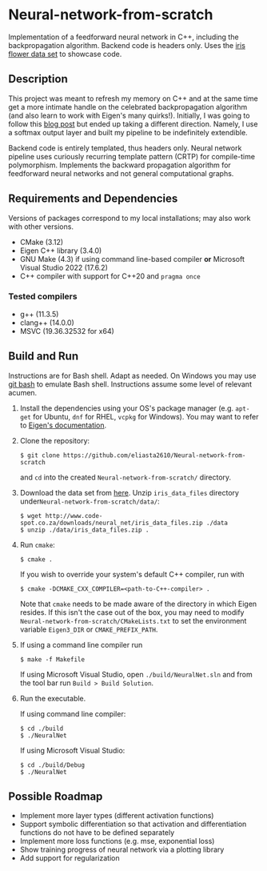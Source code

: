 # Neural-network-from-scratch

Implementation of a feedforward neural network in C++, including the backpropagation algorithm. Backend code is headers only. Uses the [iris flower data set](https://en.wikipedia.org/wiki/Iris_flower_data_set) to showcase code.

## Description

This project was meant to refresh my memory on C++ and at the same time get a more intimate handle on the celebrated backpropagation algorithm (and also learn to work with Eigen's many quirks!). Initially, I was going to follow this [blog post](http://www.code-spot.co.za/2009/10/08/15-steps-to-implemented-a-neural-net/) but ended up taking a different direction. Namely, I use a softmax output layer and built my pipeline to be indefinitely extendible. 

Backend code is entirely templated, thus headers only. Neural network pipeline uses curiously recurring template pattern (CRTP) for compile-time polymorphism. Implements the backward propagation algorithm for feedforward neural networks and not general computational graphs. 

## Requirements and Dependencies

Versions of packages correspond to my local installations; may also work with other versions.

- CMake (3.12)
- Eigen C++ library (3.4.0)
- GNU Make (4.3) if using command line-based compiler **or** Microsoft Visual Studio 2022 (17.6.2)
- C++ compiler with support for C++20 and `pragma once`

### Tested compilers

- g++ (11.3.5)
- clang++ (14.0.0)
- MSVC (19.36.32532 for x64)

## Build and Run

Instructions are for Bash shell. Adapt as needed. On Windows you may use [git bash](https://git-scm.com/downloads) to emulate Bash shell. Instructions assume some level of relevant acumen.

1. Install the dependencies using your OS's package manager (e.g. `apt-get` for Ubuntu, `dnf` for RHEL, `vcpkg` for Windows). You may want to refer to [Eigen's documentation](https://eigen.tuxfamily.org/dox/GettingStarted.html).

2. Clone the repository:

   `$ git clone https://github.com/eliasta2610/Neural-network-from-scratch`

   and `cd` into the created `Neural-network-from-scratch/` directory.

3. Download the data set from [here](http://www.code-spot.co.za/downloads/neural_net/iris_data_files.zip). Unzip `iris_data_files` directory under`Neural-network-from-scratch/data/`:

   `$ wget http://www.code-spot.co.za/downloads/neural_net/iris_data_files.zip ./data`\
   `$ unzip ./data/iris_data_files.zip .`

4. Run `cmake`:

   `$ cmake .`

   If you wish to override your system's default C++ compiler, run with

   `$ cmake -DCMAKE_CXX_COMPILER=<path-to-C++-compiler> .` 

   Note that `cmake` needs to be made aware of the directory in which Eigen resides. If this isn't the case out of the box, you may need to modify `Neural-network-from-scratch/CMakeLists.txt` to set the environment variable `Eigen3_DIR` or `CMAKE_PREFIX_PATH`.


5. If using a command line compiler run

   `$ make -f Makefile`

   If using Microsoft Visual Studio, open `./build/NeuralNet.sln` and from the tool bar run `Build > Build Solution`.

5. Run the executable.
   
   If using command line compiler:

   `$ cd ./build`\
   `$ ./NeuralNet`

   If using Microsoft Visual Studio:

   `$ cd ./build/Debug`\
   `$ ./NeuralNet`

## Possible Roadmap

- Implement more layer types (different activation functions)
- Support symbolic differentiation so that activation and differentiation functions do not have to be defined separately
- Implement more loss functions (e.g. mse, exponential loss)
- Show training progress of neural network via a plotting library
- Add support for regularization
